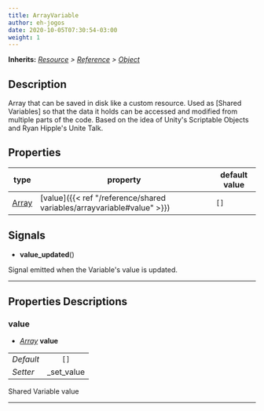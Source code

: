 ```yaml
---  
title: ArrayVariable  
author: eh-jogos  
date: 2020-10-05T07:30:54-03:00  
weight: 1  
---  
```

**Inherits:** _[Resource](https://docs.godotengine.org/en/stable/classes/class_resource.html) > [Reference](https://docs.godotengine.org/en/stable/classes/class_reference.html) > [Object](https://docs.godotengine.org/en/stable/classes/class_object.html)_  
## Description  
 Array that can be saved in disk like a custom resource. Used as [Shared Variables] so that
 the data it holds can be accessed and modified from multiple parts of the code. Based on the idea
 of Unity's Scriptable Objects and Ryan Hipple's Unite Talk.
 
  
## Properties 
  
| type | property | default value |  
| ---- | -------- | ------------- |  
| [Array](https://docs.godotengine.org/en/stable/classes/class_array.html) | [value]({{< ref "/reference/shared variables/arrayvariable#value" >}}) | `[]` |  
  
## Signals  
  
- **value_updated**() 
  
 Signal emitted when the Variable's value is updated.
  
---------
  
## Properties Descriptions  
  
### value 
- _[Array](https://docs.godotengine.org/en/stable/classes/class_array.html)_ **value**  
  
| | |  
| - |:-:|  
| _Default_ | ` [] ` |  
| _Setter_ | _set_value |  

 Shared Variable value
  
---------
